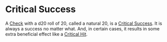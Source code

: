 # Critical Success

A [Check](../Core%20Procedures/Check.md) with a d20 roll of 20, called a natural 20, is a [Critical Success](Critical%20Success.md). It is always a success no matter what. And, in certain cases, it results in some extra beneficial effect like a [Critical Hit](Critical%20Hit.md).
